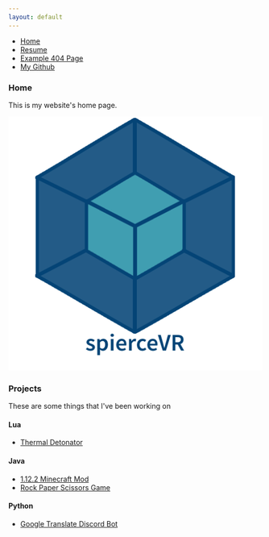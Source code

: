 ```yaml
---
layout: default
---
```

* [Home](./index.md)
* [Resume](./Resume.html)
* [Example 404 Page](./another-page.html)
* [My Github](https://github.com/spierceVR)

### Home
  This is my website's home page.

![Octocat](https://github.com/spierceVR/spierceVR.github.io/blob/master/_images/logo.png?raw=true)


### Projects
These are some things that I've been working on

#### Lua
* [Thermal Detonator](https://github.com/spierceVR/thermal-detonator-addon)

#### Java
* [1.12.2 Minecraft Mod](https://github.com/spierceVR/1.12.2-Minecraft-Mod)
* [Rock Paper Scissors Game](https://github.com/spierceVR/text-rock-paper-scissors)

#### Python
* [Google Translate Discord Bot](https://github.com/spierceVR/google-translate-discord-bot)
